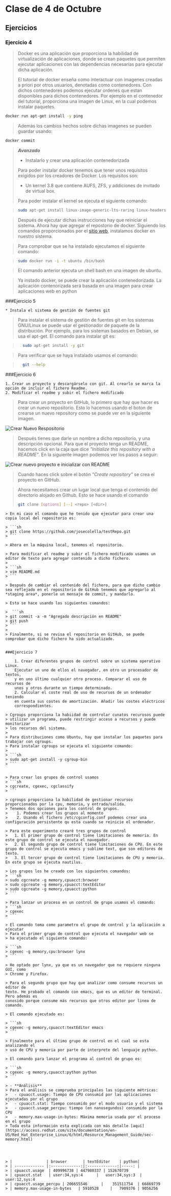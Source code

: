 Clase de 4 de Octubre
=====================

Ejercicios
----------

### Ejercicio 4

> Docker es una aplicación que proporciona la habilidad
> de virtualización de aplicaciones, donde se crean paquetes que
> permiten ejecutar aplicaciones con las dependencias necesarias para
> ejecutar dicha aplicación.
>
> El tutorial de docker enseña como interactuar con imagenes creadas
> a priori por otros usuarios, denotadas como contenedores. Con dichos contenedores podemos ejecutar ordenes que estan disponibles para dichos contenedores.
> Por ejemplo en el contenedor del tutorial, proporciona una imagen de Linux, en la cual podemos instalar paquetes.
>
 ```sh
 docker run apt-get install -y ping
 ```
 > Además los cambios hechos sobre dichas imagenes se pueden guardar usando:
 >
 ```sh
 docker commit
 ```

> __*Avanzado*__
>
>- Instalarlo y crear una aplicación contenedorizada
>
> Para poder instalar docker tenemos que tener unos requisitos exigidos por los creadores de
> Docker. Los requisitos son:
>
>   - Un kernel 3.8 que contiene AUFS, ZFS, y addiciones de invitado de virtual box.
>
> Para poder instalar el kernel se ejecuta el siguiente comando:

> ```sh
> sudo apt-get install linux-image-generic-lts-raring linux-headers-generic-lts-raring
>```

> Después de ejecutar dichas instrucciones hay que reiniciar el sistema. Ahora hay que agregar el repostorio de docker. Siguiendo los comandos proporcionados por el [sitio web](http://docs.docker.io/en/latest/installation/ubuntulinux/), instalamos docker en nuestro sistema.

> Para comprobar que se ha instalado ejecutamos el siguiente comando:

> ```sh
> sudo docker run -i -t ubuntu /bin/bash
> ```

> El comando anterior ejecuta un shell bash en una imagen de ubuntu.

> Ya instado docker, se puede crear la aplicación contenedorizada.
> La aplicación contenorizada será basada en una imagen para crear aplicaciones web en python



###Ejercicio 5

    * Instala el sistema de gestión de fuentes git

> Para instalar el sistema de gestión de fuentes git en los sistemas GNU/Linux se puede usar el gestionador de paquete de la distribución.
Por ejemplo, para los sistemas basados en Debian, se usa el apt-get.
El comando para instalar git es:

> ```sh
>   sudo apt-get install -y git
>    ```

> Para verificar que se haya instalado usamos el comando:

> ```sh
>   git --help
> ```

###Ejercicio 6

    1. Crear un proyecto y descargárselo con git. Al crearlo se marca la opción de incluir el fichero Readme.
    2. Modificar el readme y subir el fichero modificado

> Para crear un proyecto en GitHub, lo primero
> que hay que hacer es crear un nuevo repositorio.
> Esto lo hacemos usando el boton de crearse un nuevo repository como se puede ver en la siguiente imagen.
>

   ![Crear Nuevo Respositorio](https://raw.github.com/josecolella/GII-2013/master/meta/Screenshots/Screen%20Shot%202013-10-01%20at%2017.08.41.png)

> Después tienes que darle un nombre a dicho repositorio, y una descripción opcional.
> Para que el proyecto tenga un README, hacemos click en la caja que dice *"Initialize this repository with a README"*.
> En la siguiente imagen podemos ver los pasos a seguir:

   ![Crear nuevo proyecto e inicializar con README](https://raw.github.com/josecolella/GII-2013/master/meta/Screenshots/Screen%20Shot%202013-10-01%20at%2017.11.22.png)

> Cuando haces click sobre el botón *"Create repository"* se crea el proyecto en GitHub.

> Ahora necesitamos crear un lugar local que tenga el contenido del directorio alojado en Github. Esto se hace usando el comando
> ```sh
>git clone [options] [--] <repo> [<dir>]
```
> En mi caso el comando que he tenido que ejecutar para crear una copia local del repositorio es:

> ```sh
> git clone https://github.com/josecolella/testRepo.git
> ```

> Ahora en la máquina local, tenemos el repositorio.

> Para modificar el readme y subir el fichero modificado usamos un editor de texto para agregar contenido a dicho fichero.
>
> ```sh
> vim README.md
> ```

> Después de cambiar el contenido del fichero, para que dicho cambio sea reflejado en el repositorio de GitHub tenemos que agregarlo al *staging area*, ponerle un mensaje de commit, y mandarlo.

> Esto se hace usando los siguientes comandos:

>  ```sh
> git commit -a -m "Agregado descripción en README"
> git push
> ```
>
> Finalmente, si se revisa el repositorio en GitHub, se puede comprobar que dicho fichero ha sido actualizado.


###Ejercicio 7

    1. Crear diferentes grupos de control sobre un sistema operativo Linux.
    Ejecutar un uno de ellos el navegador, en otro un procesador de textos,
    y en uno último cualquier otro proceso. Comparar el uso de recursos de
    unos y otros durante un tiempo determinado.
    2. Calcular el coste real de uso de recursos de un ordenador teniendo
    en cuenta sus costes de amortización. Añadir los costes eléctricos
    correspondientes.

> Cgroups proporciona la habiidad de controlar cunatos recurosos puede
> utilizar un programa, puede restringir acceso a recursos y puede monitorizar
> los recursos del sistema.
>
> Para distribuciones como Ubuntu, hay que instalar los paquetes para
trabajar con cgroups.
> Para instalar cgroups se ejecuta el siguiente comando:
>
> ```sh
> sudo apt-get install -y cgroup-bin
> ```


> Para crear los grupos de control usamos
> ```sh
> cgcreate, cgexec, cgclassify
> ```

> cgroups proporciona la habilidad de gestionar recursos proporcionados por la cpu, memoria, y entrada/salida.
> Tenemos dos opciones para los control de grupos.
>    1. Podemos crear los grupos al momento
>    2. Usando el fichero /etc/cgconfig.conf podemos crear una configuración persistente qu esta cuando se reinicie el ordenador.

> Para este experimento crearé tres grupos de control
>   1. El primer grupo de control tiene limitaciones de memoria. En este grupo de control se ejecuta el navegador.
>   2. El segundo grupo de control tiene limitaciones de CPU. En este grupo de control se ejecuta emacs y sublime text, que son editores de texto.
>   3. El tercer grupo de control tiene limitaciones de CPU y memoria. En este grupo se ejecuta nautilus.

> Los grupos los he creado con los siguientes comandos:
> ```sh
> sudo cgcreate -g memory,cpuacct:browser
> sudo cgcreate -g memory,cpuacct:textEditor
> sudo cgcreate -g memory,cpuacct:python
> ```

> Para lanzar un proceso en un control de grupo usamos el comando:
> ```sh
> cgexec
> ```

> El comando toma como parametro el grupo de control y la aplicación a ejecutar
> Para el primer grupo de control que ejecuta el navegador web se
> ha ejecutado el siguiente comando:

> ```sh
> cgexec -g memory,cpu:browser lynx
> ```

> He optado por lynx, ya que es un navegador que no requiere ninguna GUI, como
> Chrome y Firefox.

> Para el segundo grupo que hay que analizar como consume recursos un editor de
texto. He probado el comando con emacs, que es un editor de terminal. Pero además es
conosido porque consume más recursos que otros editor por linea de comando.

> El comando ejecutado es:

> ```sh
> cgexec -g memory,cpuacct:textEditor emacs
> ```

> Finalmente para el último grupo de control en el cual se esta analizando el
> uso de CPU y memoria por parte de interprete del lenguaje python.

> El comando para lanzar el programa al control de grupo es:

> ```sh
> cgexec -g memory,cpuacct:python python
> ```

> - **Análisis**
> Para el análisis se comprueba principales las siguiente métricas:
>   - cpuacct.usage: Tiempo de CPU consumid por las aplicaciones ejecutadas por el grupo
>   - cpuacct.stat: Tiempo consumido por el modo usuario y el sistema
>   - cpuacct.usage_percpu: tiempo (en nanosegundos) consumido por la CPU
>   - memory.max-usage-in-bytes: Máxima memoria usada por el proceso en el grupo
> Toda esta información esta explicada con más detalle [aquí](https://access.redhat.com/site/documentation/en-US/Red_Hat_Enterprise_Linux/6/html/Resource_Management_Guide/sec-memory.html)




> |               | browser       | textEditor    | python|
> | ------------- |:-------------:|:-------------:|-----: |
> | cpuacct.usage  | 409996738 | 447980337 | 152670739 
> | cpuacct.stat   | user:34,sys:4      |   user:34,sys:3  | user:12,sys:4
> | cpuacct.usage_percpu | 206655546      |    351511754  | 66869739 
> | memory.max-usage-in-bytes   | 5910528     |   7909376 | 9056256

